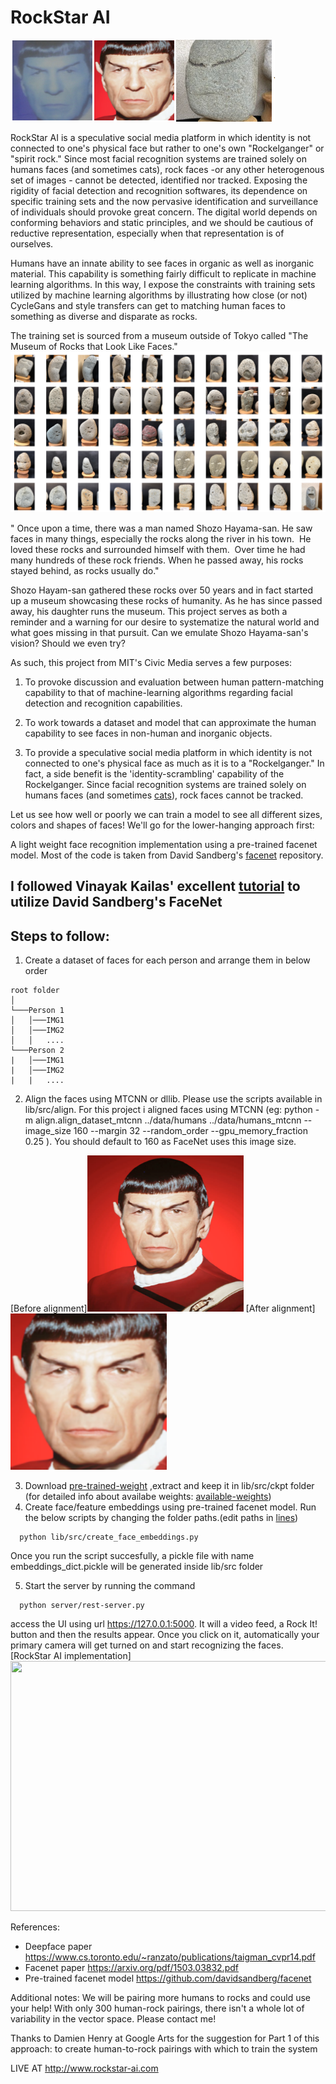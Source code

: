 # RockStar AI

<img src="https://github.com/cindyloo/rockstar-ai/blob/master/server/static/images/spock_rock.png" />

RockStar AI is a speculative social media platform in which identity is not connected to one's physical face but rather to one's own "Rockelganger" or "spirit rock." Since most facial recognition systems are trained solely on humans faces (and sometimes cats), rock faces -or any other heterogenous set of images - cannot be detected, identified nor tracked. Exposing the rigidity of facial detection and recognition softwares, its dependence on specific training sets and the now pervasive identification and surveillance of individuals should provoke great concern. The digital world depends on conforming behaviors and static principles, and we should be cautious of reductive representation, especially when that representation is of ourselves.

Humans have an innate ability to see faces in organic as well as inorganic material. This capability is something fairly difficult to replicate in machine learning algorithms. In this way, I expose the constraints with training sets utilized by machine learning algorithms by illustrating how close (or not) CycleGans and style transfers can get to matching human faces to something as diverse and disparate as rocks. 

The training set is sourced from a museum outside of Tokyo called "The Museum of Rocks that Look Like Faces." 
<img src="https://github.com/cindyloo/rockstar-ai/blob/master/rock_faces.jpg" >

" Once upon a time, there was a man named Shozo Hayama-san. He saw faces in many things, especially the rocks along the river in his town.  He loved these rocks and surrounded himself with them.  Over time he had many hundreds of these rock friends. When he passed away, his rocks stayed behind, as rocks usually do." 

Shozo Hayam-san gathered these rocks over 50 years and in fact started up a museum showcasing these rocks of humanity. As he has since passed away, his daughter runs the museum. This project serves as both a reminder and a warning for our desire to systematize the natural world and what goes missing in that pursuit. Can we emulate Shozo Hayama-san's vision? Should we even try?



As such, this project from MIT's Civic Media serves a few purposes:

1) To provoke discussion and evaluation between human pattern-matching capability to that of machine-learning algorithms regarding facial detection and recognition capabilities.

2) To work towards a dataset and model that can approximate the human capability to see faces in non-human and inorganic objects.

3) To provide a speculative social media platform in which identity is not connected to one's physical face as much as it is to a "Rockelganger." In fact, a side benefit is the 'identity-scrambling' capability of the Rockelganger. Since facial recognition systems are trained solely on humans faces (and sometimes [cats](https://www.pyimagesearch.com/2016/06/20/detecting-cats-in-images-with-opencv/)), rock faces cannot be tracked.

Let us see how well or poorly we can train a model to see all different sizes, colors and shapes of faces! We'll go for the lower-hanging approach first:

A light weight face recognition implementation using a pre-trained facenet model. Most of the code is taken from David Sandberg's  [facenet](https://github.com/davidsandberg/facenet) repository.

## I followed Vinayak Kailas' excellent [tutorial](https://github.com/vinayakkailas/Face_Recognition) to utilize David Sandberg's FaceNet 
## Steps to follow:
1. Create a dataset of faces for each person and arrange them in below order
```
root folder  
│
└───Person 1
│   │───IMG1
│   │───IMG2
│   │   ....
└───Person 2
|   │───IMG1
|   │───IMG2
|   |   ....
```
2. Align the faces using MTCNN or dllib. Please use the scripts available in lib/src/align. For this project i aligned faces using MTCNN (eg: 
python -m align.align_dataset_mtcnn ../data/humans ../data/humans_mtcnn --image_size 160 --margin 32 --random_order --gpu_memory_fraction 0.25
). You should default to 160 as FaceNet uses this image size.

[Before alignment]<img src="https://github.com/cindyloo/rockstar-ai/blob/master/lib/data/humans/spock/human_spock_539.jpg"  width="250" height="250" />    [After alignment] <img src="https://github.com/cindyloo/rockstar-ai/blob/master/lib/data/humans_mtcnn/spock/human_spock_539.png"  width="250" height="250" /> 

3. Download [pre-trained-weight](https://drive.google.com/open?id=1R77HmFADxe87GmoLwzfgMu_HY0IhcyBz) ,extract and keep it in lib/src/ckpt folder (for detailed info about availabe weights: [available-weights](https://github.com/davidsandberg/facenet#pre-trained-models)) 
4. Create face/feature embeddings using pre-trained facenet model. Run the below scripts by changing the folder paths.(edit paths in [lines](https://github.com/cindybishop/rockstar-ai/lib/src/create-feature-embeddings.py))
```
  python lib/src/create_face_embeddings.py 
 ```
  Once you run the script succesfully, a pickle file with name embeddings_dict.pickle will be generated inside lib/src folder
 
5. Start the server by running the command
```
  python server/rest-server.py
```
  access the UI using url https://127.0.0.1:5000. It will a video feed, a Rock It! button and then the results appear. Once you click on it, automatically your primary camera will get turned on and start recognizing the faces.
 [RockStar AI implementation] <img src="https://github.com/cindyloo/rockstar-ai/blob/master/output_rockstar_overview.jpg"  width="600" height="400" /> 
 
References:

* Deepface paper https://www.cs.toronto.edu/~ranzato/publications/taigman_cvpr14.pdf
* Facenet paper https://arxiv.org/pdf/1503.03832.pdf
* Pre-trained facenet model https://github.com/davidsandberg/facenet

Additional notes:
We will be pairing more humans to rocks and could use your help! With only 300 human-rock pairings, there isn't a whole lot of variability in the vector space. Please contact me!

Thanks to Damien Henry at Google Arts for the suggestion for Part 1 of this approach: to create human-to-rock pairings with which to train the system


LIVE AT http://www.rockstar-ai.com
